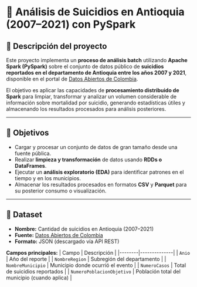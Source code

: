 # 🧠 Análisis de Suicidios en Antioquia (2007–2021) con PySpark

## 📘 Descripción del proyecto

Este proyecto implementa un **proceso de análisis batch** utilizando **Apache Spark (PySpark)** sobre el conjunto de datos público de **suicidios reportados en el departamento de Antioquia entre los años 2007 y 2021**, disponible en el portal de [Datos Abiertos de Colombia](https://www.datos.gov.co/).

El objetivo es aplicar las capacidades de **procesamiento distribuido de Spark** para limpiar, transformar y analizar un volumen considerable de información sobre mortalidad por suicidio, generando estadísticas útiles y almacenando los resultados procesados para análisis posteriores.

---

## 🎯 Objetivos

- Cargar y procesar un conjunto de datos de gran tamaño desde una fuente pública.  
- Realizar **limpieza y transformación** de datos usando **RDDs o DataFrames**.  
- Ejecutar un **análisis exploratorio (EDA)** para identificar patrones en el tiempo y en los municipios.  
- Almacenar los resultados procesados en formatos **CSV** y **Parquet** para su posterior consumo o visualización.  

---

## 🧩 Dataset

- **Nombre:** Cantidad de suicidios en Antioquia (2007–2021)  
- **Fuente:** [Datos Abiertos de Colombia](https://www.datos.gov.co/api/v3/views/db67-sbus/query.json)  
- **Formato:** JSON (descargado vía API REST)  

**Campos principales:**
| Campo | Descripción |
|--------|--------------|
| `Anio` | Año del reporte |
| `NombreRegion` | Subregión del departamento |
| `NombreMunicipio` | Municipio donde ocurrió el evento |
| `NumeroCasos` | Total de suicidios reportados |
| `NumeroPoblacionObjetivo` | Población total del municipio (cuando aplica) |
